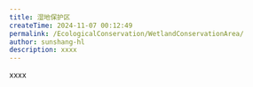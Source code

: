 ```yaml
---
title: 湿地保护区
createTime: 2024-11-07 00:12:49
permalink: /EcologicalConservation/WetlandConservationArea/
author: sunshang-hl
description: xxxx
---
```


xxxx